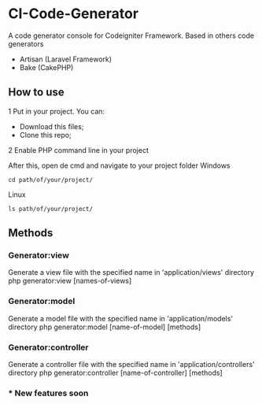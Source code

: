 CI-Code-Generator
=================

A code generator console for Codeigniter Framework. Based in others code generators
* Artisan (Laravel Framework)
* Bake (CakePHP)


## How to use

1 Put in your project. You can:
* Download this files;
* Clone this repo;

2 Enable PHP command line in your project

After this, open de cmd and navigate to your project folder
Windows

    cd path/of/your/project/

Linux

    ls path/of/your/project/


## Methods

### Generator:view

Generate a view file with the specified name in 'application/views' directory
    php generator:view [names-of-views]

### Generator:model

Generate a model file with the specified name in 'application/models' directory
    php generator:model [name-of-model] [methods]

### Generator:controller

Generate a controller file with the specified name in 'application/controllers' directory
    php generator:controller [name-of-controller] [methods]





### * New features soon




